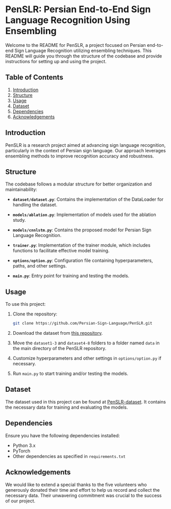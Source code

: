 # PenSLR: Persian End-to-End Sign Language Recognition Using Ensembling

Welcome to the README for PenSLR, a project focused on Persian end-to-end Sign Language Recognition utilizing ensembling techniques. This README will guide you through the structure of the codebase and provide instructions for setting up and using the project.

## Table of Contents
1. [Introduction](#introduction)
2. [Structure](#structure)
3. [Usage](#usage)
4. [Dataset](#dataset)
5. [Dependencies](#dependencies)
6. [Acknowledgements](#acknowledgements)

## Introduction
PenSLR is a research project aimed at advancing sign language recognition, particularly in the context of Persian sign language. Our approach leverages ensembling methods to improve recognition accuracy and robustness.

## Structure
The codebase follows a modular structure for better organization and maintainability:

- **`dataset/dataset.py`**: Contains the implementation of the DataLoader for handling the dataset.
  
- **`models/ablation.py`**: Implementation of models used for the ablation study.

- **`models/cnnlstm.py`**: Contains the proposed model for Persian Sign Language Recognition.

- **`trainer.py`**: Implementation of the trainer module, which includes functions to facilitate effective model training.

- **`options/option.py`**: Configuration file containing hyperparameters, paths, and other settings.

- **`main.py`**: Entry point for training and testing the models.

## Usage
To use this project:

1. Clone the repository:
   ```bash
   git clone https://github.com/Persian-Sign-Language/PenSLR.git
   ```

2. Download the dataset from [this repository](https://github.com/Persian-Sign-Language/PenSLR-dataset).

3. Move the `dataset1-3` and `dataset4-8` folders to a folder named `data` in the main directory of the PenSLR repository.

4. Customize hyperparameters and other settings in `options/option.py` if necessary.

5. Run `main.py` to start training and/or testing the models.

## Dataset
The dataset used in this project can be found at [PenSLR-dataset](https://github.com/Persian-Sign-Language/PenSLR-dataset). It contains the necessary data for training and evaluating the models.

## Dependencies
Ensure you have the following dependencies installed:

- Python 3.x
- PyTorch
- Other dependencies as specified in `requirements.txt`

## Acknowledgements
We would like to extend a special thanks to the five volunteers who generously donated their time
and effort to help us record and collect the necessary data. Their unwavering commitment was
crucial to the success of our project.
